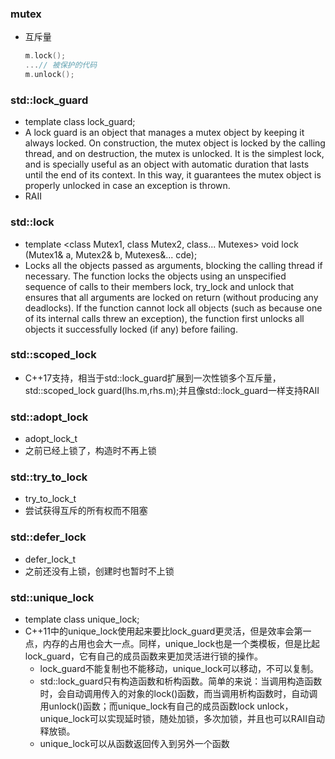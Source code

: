 ### mutex
- 互斥量
    ```c++
    m.lock();
    ...// 被保护的代码
    m.unlock();
    ```

### std::lock_guard
- template <class Mutex> class lock_guard;
- A lock guard is an object that manages a mutex object by keeping it always locked. On construction, the mutex object is locked by the calling thread, and on destruction, the mutex is unlocked. It is the simplest lock, and is specially useful as an object with automatic duration that lasts until the end of its context. In this way, it guarantees the mutex object is properly unlocked in case an exception is thrown.
- RAII


### std::lock
- template <class Mutex1, class Mutex2, class... Mutexes>  void lock (Mutex1& a, Mutex2& b, Mutexes&... cde);
- Locks all the objects passed as arguments, blocking the calling thread if necessary. The function locks the objects using an unspecified sequence of calls to their members lock, try_lock and unlock that ensures that all arguments are locked on return (without producing any deadlocks). If the function cannot lock all objects (such as because one of its internal calls threw an exception), the function first unlocks all objects it successfully locked (if any) before failing.

### std::scoped_lock
- C++17支持，相当于std::lock_guard扩展到一次性锁多个互斥量，std::scoped_lock guard(lhs.m,rhs.m);并且像std::lock_guard一样支持RAII
### std::adopt_lock
- adopt_lock_t
- 之前已经上锁了，构造时不再上锁
### std::try_to_lock
- try_to_lock_t
- 尝试获得互斥的所有权而不阻塞
### std::defer_lock
- defer_lock_t
- 之前还没有上锁，创建时也暂时不上锁


### std::unique_lock
- template <class Mutex> class unique_lock;
- C++11中的unique_lock使用起来要比lock_guard更灵活，但是效率会第一点，内存的占用也会大一点。同样，unique_lock也是一个类模板，但是比起lock_guard，它有自己的成员函数来更加灵活进行锁的操作。
  - lock_guard不能复制也不能移动，unique_lock可以移动，不可以复制。
  - std::lock_guard只有构造函数和析构函数。简单的来说：当调用构造函数时，会自动调用传入的对象的lock()函数，而当调用析构函数时，自动调用unlock()函数；而unique_lock有自己的成员函数lock unlock，unique_lock可以实现延时锁，随处加锁，多次加锁，并且也可以RAII自动释放锁。
  - unique_lock可以从函数返回传入到另外一个函数

